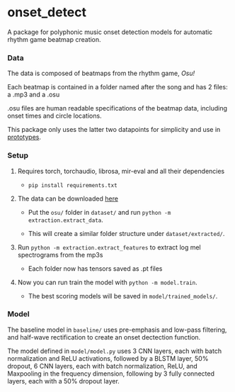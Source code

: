 # onset_detect
A package for polyphonic music onset detection models for automatic rhythm game beatmap creation.
### Data
The data is composed of beatmaps from the rhythm game, *Osu!*

Each beatmap is contained in a folder named after the song and has 2 files: a .mp3 and a .osu

.osu files are human readable specifications of the beatmap data, including onset times and circle locations.

This package only uses the latter two datapoints for simplicity and use in [prototypes](https://github.com/ckonst/Impulse).

### Setup

1. Requires torch, torchaudio, librosa, mir-eval and all their dependencies

    - `pip install requirements.txt`

2. The data can be downloaded [here](https://www.dropbox.com/sh/sxbkcq7ulnmpdx1/AADaMk0guIlP87fsQIPemmSxa?dl=0)
    - Put the `osu/` folder in `dataset/` and run `python -m extraction.extract_data`.

    - This will create a similar folder structure under `dataset/extracted/`.

3. Run `python -m extraction.extract_features` to extract log mel spectrograms from the mp3s
    - Each folder now has tensors saved as .pt files

4. Now you can run train the model with `python -m model.train`. 
    - The best scoring models will be saved in `model/trained_models/`.

### Model

The baseline model in `baseline/` uses pre-emphasis and low-pass filtering, and half-wave rectification to create an onset dectection function.

The model defined in `model/model.py` uses 3 CNN layers, each with batch normalization and ReLU activations,
followed by a BLSTM layer, 50% dropout, 6 CNN layers, each with batch normalization, ReLU, and Maxpooling in the frequency dimension,
following by 3 fully connected layers, each with a 50% dropout layer.